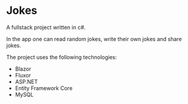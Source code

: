 # Jokes

A fullstack project written in c#. 

In the app one can read random jokes, write their own jokes and share jokes.

The project uses the following technologies:
- Blazor
- Fluxor
- ASP.NET
- Entity Framework Core
- MySQL
